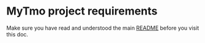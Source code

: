 #  MyTmo project requirements

Make sure you have read and understood the main [README](README.md) before you visit this doc.

